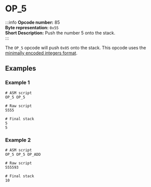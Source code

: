 # OP_5
:::info
**Opcode number:** 85  
**Byte representation:** `0x55`  
**Short Description:** Push the number 5 onto the stack.  
:::

The `OP_5` opcode will push `0x05` onto the stack. This opcode uses the [minimally encoded integers format](../script/numbers.md#minimally-encoded-integers).

## Examples
### Example 1
```shell
# ASM script
OP_5 OP_5

# Raw script
5555

# Final stack
5
5
```

### Example 2
```shell
# ASM script
OP_5 OP_5 OP_ADD

# Raw script
555593

# Final stack
10
```
